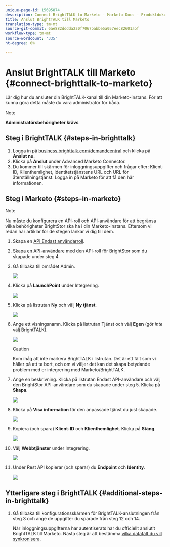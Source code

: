 ```yaml
---
unique-page-id: 15695874
description: Connect BrightTALK to Marketo - Marketo Docs - Produktdokumentation
title: Anslut BrightTALK till Marketo
translation-type: tm+mt
source-git-commit: 6ae882dddda220f7067babbe5a057eec82601abf
workflow-type: tm+mt
source-wordcount: '335'
ht-degree: 0%

---
```



# Anslut BrightTALK till Marketo {#connect-brighttalk-to-marketo}

Lär dig hur du ansluter din BrightTALK-kanal till din Marketo-instans. För att kunna göra detta måste du vara administratör för båda.

>[!NOTE]
>
>**Administratörsbehörigheter krävs**

## Steg i BrightTALK {#steps-in-brighttalk}

1. Logga in på [business.brighttalk.com/demandcentral](https://business.brighttalk.com/demandcentral/login) och klicka på **Anslut nu**.
1. Klicka på **Anslut** under Advanced Marketo Connector.
1. Du kommer till skärmen för inloggningsuppgifter och frågar efter: Klient-ID, Klienthemlighet, Identitetstjänstens URL och URL för återställningstjänst. Logga in på Marketo för att få den här informationen.

## Steg i Marketo {#steps-in-marketo}

>[!NOTE]
>
>Nu måste du konfigurera en API-roll och API-användare för att begränsa vilka behörigheter BrightStor ska ha i din Marketo-instans. Eftersom vi redan har artiklar för de stegen länkar vi dig till dem.

1. Skapa en [API Endast användarroll](/help/marketo/product-docs/administration/users-and-roles/create-an-api-only-user-role.md).
1. [Skapa en API-användare](/help/marketo/product-docs/administration/users-and-roles/create-an-api-only-user.md) med den API-roll för BrightStor som du skapade under steg 4.
1. Gå tillbaka till området Admin.

   ![](assets/one.png)

1. Klicka på **LaunchPoint** under Integrering.

   ![](assets/two.png)

1. Klicka på listrutan **Ny** och välj **Ny tjänst**.

   ![](assets/three.png)

1. Ange ett visningsnamn. Klicka på listrutan Tjänst och välj **Egen** (gör _inte_ välj BrightTALK).

   ![](assets/four.png)

   >[!CAUTION]
   >
   >Kom ihåg att inte markera BrightTALK i listrutan. Det är ett fält som vi håller på att ta bort, och om vi väljer det kan det skapa betydande problem med er integrering med Marketo/BrightTALK.

1. Ange en beskrivning. Klicka på listrutan Endast API-användare och välj den BrightStor API-användare som du skapade under steg 5. Klicka på **Skapa**.

   ![](assets/five.png)

1. Klicka på **Visa information** för den anpassade tjänst du just skapade.

   ![](assets/six.png)

1. Kopiera (och spara) **Klient-ID** och **Klienthemlighet**. Klicka på **Stäng**.

   ![](assets/eight-1.png)

1. Välj **Webbtjänster** under Integrering.

   ![](assets/nine-1.png)

1. Under Rest API kopierar (och sparar) du **Endpoint** och **Identity**.

   ![](assets/ten.png)

## Ytterligare steg i BrightTALK {#additional-steps-in-brighttalk}

1. Gå tillbaka till konfigurationsskärmen för BrightTALK-anslutningen från steg 3 och ange de uppgifter du sparade från steg 12 och 14.

   När inloggningsuppgifterna har autentiserats har du officiellt anslutit BrightTALK till Marketo. Nästa steg är att bestämma [vilka datafält du vill synkronisera](https://support.brighttalk.com/hc/en-us/articles/115005131274-BrightTALK-Connector-for-Marketo-Choose-the-Fields-to-Sync).
